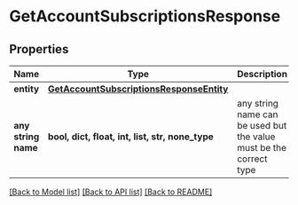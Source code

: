 # GetAccountSubscriptionsResponse


## Properties
Name | Type | Description | Notes
------------ | ------------- | ------------- | -------------
**entity** | [**GetAccountSubscriptionsResponseEntity**](GetAccountSubscriptionsResponseEntity.md) |  | [optional] 
**any string name** | **bool, dict, float, int, list, str, none_type** | any string name can be used but the value must be the correct type | [optional]

[[Back to Model list]](../README.md#documentation-for-models) [[Back to API list]](../README.md#documentation-for-api-endpoints) [[Back to README]](../README.md)


